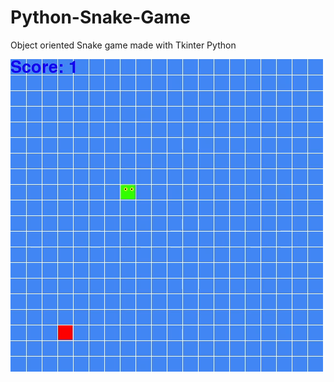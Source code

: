 # Python-Snake-Game
Object oriented Snake game made with Tkinter Python

![Game Play Image](/GamePlay.gif?raw=true "Game Play")
